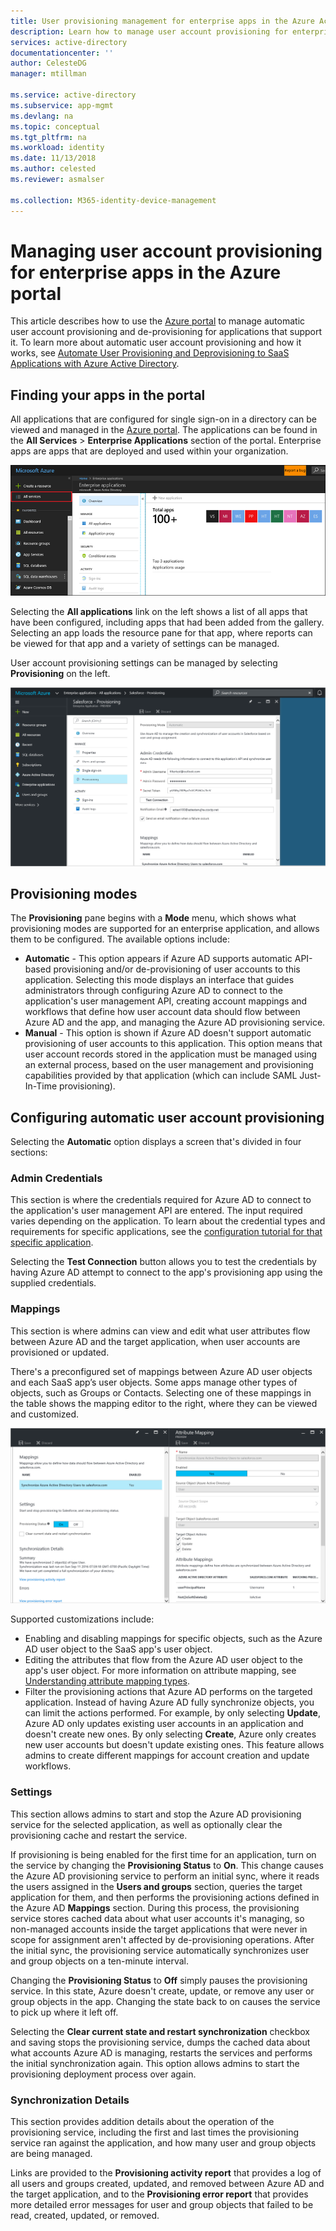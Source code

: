 ```yaml
---
title: User provisioning management for enterprise apps in the Azure Active Directory | Microsoft Docs
description: Learn how to manage user account provisioning for enterprise apps using the Azure Active Directory
services: active-directory
documentationcenter: ''
author: CelesteDG
manager: mtillman

ms.service: active-directory
ms.subservice: app-mgmt
ms.devlang: na
ms.topic: conceptual
ms.tgt_pltfrm: na
ms.workload: identity
ms.date: 11/13/2018
ms.author: celested
ms.reviewer: asmalser

ms.collection: M365-identity-device-management
---
```

# Managing user account provisioning for enterprise apps in the Azure portal
This article describes how to use the [Azure portal](https://portal.azure.com) to manage automatic user account provisioning and de-provisioning for applications that support it. To learn more about automatic user account provisioning and how it works, see [Automate User Provisioning and Deprovisioning to SaaS Applications with Azure Active Directory](user-provisioning.md).

## Finding your apps in the portal
All applications that are configured for single sign-on in a directory can be viewed and managed in the [Azure portal](https://portal.azure.com). The applications can be found in the **All Services** &gt; **Enterprise Applications** section of the portal. Enterprise apps are apps that are deployed and used within your organization.

![Enterprise Applications pane](./media/configure-automatic-user-provisioning-portal/enterprise-apps-pane.png)

Selecting the **All applications** link on the left shows a list of all apps that have been configured, including apps that had been added from the gallery. Selecting an app loads the resource pane for that app, where reports can be viewed for that app and a variety of settings can be managed.

User account provisioning settings can be managed by selecting **Provisioning** on the left.

![Application resource pane](./media/configure-automatic-user-provisioning-portal/enterprise-apps-provisioning.png)

## Provisioning modes
The **Provisioning** pane begins with a **Mode** menu, which shows what provisioning modes are supported for an enterprise application, and allows them to be configured. The available options include:

* **Automatic** - This option appears if Azure AD supports automatic API-based provisioning and/or de-provisioning of user accounts to this application. Selecting this mode displays an interface that guides administrators through configuring Azure AD to connect to the application's user management API, creating account mappings and workflows that define how user account data should flow between Azure AD and the app, and managing the Azure AD provisioning service.
* **Manual** - This option is shown if Azure AD doesn't support automatic provisioning of user accounts to this application. This option means that user account records stored in the application must be managed using an external process, based on the user management and provisioning capabilities provided by that application (which can include SAML Just-In-Time provisioning).

## Configuring automatic user account provisioning
Selecting the **Automatic** option displays a screen that's divided in four sections:

### Admin Credentials
This section is where the credentials required for Azure AD to connect to the application's user management API are entered. The input required varies depending on the application. To learn about the credential types and requirements for specific applications, see the [configuration tutorial for that specific application](user-provisioning.md).

Selecting the **Test Connection** button allows you to test the credentials by having Azure AD attempt to connect to the app's provisioning app using the supplied credentials.

### Mappings
This section is where admins can view and edit what user attributes flow between Azure AD and the target application, when user accounts are provisioned or updated.

There's a preconfigured set of mappings between Azure AD user objects and each SaaS app’s user objects. Some apps manage other types of objects, such as Groups or Contacts. Selecting one of these mappings in the table shows the mapping editor to the right, where they can be viewed and customized.

![Application resource pane](./media/configure-automatic-user-provisioning-portal/enterprise-apps-provisioning-mapping.png)

Supported customizations include:

* Enabling and disabling mappings for specific objects, such as the Azure AD user object to the SaaS app's user object.
* Editing the attributes that flow from the Azure AD user object to the app's user object. For more information on attribute mapping, see [Understanding attribute mapping types](customize-application-attributes.md#understanding-attribute-mapping-types).
* Filter the provisioning actions that Azure AD performs on the targeted application. Instead of having Azure AD fully synchronize objects, you can limit the actions performed. For example, by only selecting **Update**, Azure AD only updates existing user accounts in an application and doesn't create new ones. By only selecting **Create**, Azure only creates new user accounts but doesn't update existing ones. This feature allows admins to create different mappings for account creation and update workflows.

### Settings
This section allows admins to start and stop the Azure AD provisioning service for the selected application, as well as optionally clear the provisioning cache and restart the service.

If provisioning is being enabled for the first time for an application, turn on the service by changing the **Provisioning Status** to **On**. This change causes the Azure AD provisioning service to perform an initial sync, where it reads the users assigned in the **Users and groups** section, queries the target application for them, and then performs the provisioning actions defined in the Azure AD **Mappings** section. During this process, the provisioning service stores cached data about what user accounts it's managing, so non-managed accounts inside the target applications that were never in scope for assignment aren't affected by de-provisioning operations. After the initial sync, the provisioning service automatically synchronizes user and group objects on a ten-minute interval.

Changing the **Provisioning Status** to **Off** simply pauses the provisioning service. In this state, Azure doesn't create, update, or remove any user or group objects in the app. Changing the state back to on causes the service to pick up where it left off.

Selecting the **Clear current state and restart synchronization** checkbox and saving stops the provisioning service, dumps the cached data about what accounts Azure AD is managing, restarts the services and performs the initial synchronization again. This option allows admins to start the provisioning deployment process over again.

### Synchronization Details
This section provides addition details about the operation of the provisioning service, including the first and last times the provisioning service ran against the application, and how many user and group objects are being managed.

Links are provided to the **Provisioning activity report** that provides a log of all users and groups created, updated, and removed between Azure AD and the target application, and to the **Provisioning error report** that provides more detailed error messages for user and group objects that failed to be read, created, updated, or removed. 



